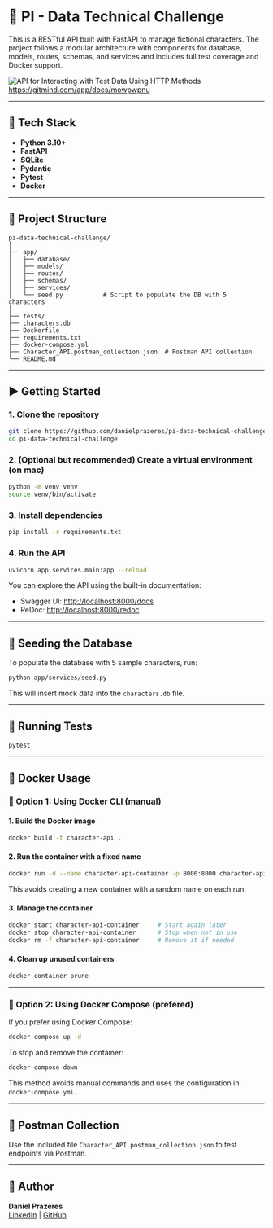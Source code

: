 # 🧪 PI - Data Technical Challenge

This is a RESTful API built with FastAPI to manage fictional characters. The project follows a modular architecture with components for database, models, routes, schemas, and services and includes full test coverage and Docker support.

![API for Interacting with Test Data Using HTTP Methods](https://github.com/user-attachments/assets/46a1f915-6859-4fa1-8d3f-5ad45eef5013)
https://gitmind.com/app/docs/mowpwpnu

---

## 🚀 Tech Stack

- **Python 3.10+**
- **FastAPI**
- **SQLite**
- **Pydantic**
- **Pytest**
- **Docker**

---

## 📁 Project Structure

```
pi-data-technical-challenge/
│
├── app/
│   ├── database/
│   ├── models/
│   ├── routes/
│   ├── schemas/
│   ├── services/
│   └── seed.py           # Script to populate the DB with 5 characters
│
├── tests/
├── characters.db
├── Dockerfile
├── requirements.txt
├── docker-compose.yml
├── Character_API.postman_collection.json  # Postman API collection
└── README.md
```

---

## ▶️ Getting Started

### 1. Clone the repository

```bash
git clone https://github.com/danielprazeres/pi-data-technical-challenge.git
cd pi-data-technical-challenge
```

### 2. (Optional but recommended) Create a virtual environment (on mac)

```bash
python -m venv venv
source venv/bin/activate
```

### 3. Install dependencies

```bash
pip install -r requirements.txt
```

### 4. Run the API

```bash
uvicorn app.services.main:app --reload
```

You can explore the API using the built-in documentation:

- Swagger UI: [http://localhost:8000/docs](http://localhost:8000/docs)
- ReDoc: [http://localhost:8000/redoc](http://localhost:8000/redoc)

---

## 🌱 Seeding the Database

To populate the database with 5 sample characters, run:

```bash
python app/services/seed.py
```

This will insert mock data into the `characters.db` file.

---

## 🧪 Running Tests

```bash
pytest
```

---

## 🐳 Docker Usage

### 🔧 Option 1: Using Docker CLI (manual)

#### 1. Build the Docker image

```bash
docker build -t character-api .
```

#### 2. Run the container with a fixed name

```bash
docker run -d --name character-api-container -p 8000:8000 character-api
```

This avoids creating a new container with a random name on each run.

#### 3. Manage the container

```bash
docker start character-api-container     # Start again later
docker stop character-api-container      # Stop when not in use
docker rm -f character-api-container     # Remove it if needed
```

#### 4. Clean up unused containers

```bash
docker container prune
```

---

### 🧩 Option 2: Using Docker Compose (prefered)

If you prefer using Docker Compose:

```bash
docker-compose up -d
```

To stop and remove the container:

```bash
docker-compose down
```

This method avoids manual commands and uses the configuration in `docker-compose.yml`.

---

## 📩 Postman Collection

Use the included file `Character_API.postman_collection.json` to test endpoints via Postman.

---

## 👤 Author

**Daniel Prazeres**  
[LinkedIn](https://www.linkedin.com/in/danielmprazeres) | [GitHub](https://github.com/danielprazeres)
